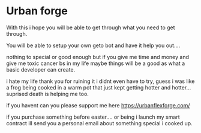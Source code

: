 # Urban forge

With this i hope you will be able to get through what you need to get through.

You will be able to setup  your own geto bot and have it help you out....

nothing to special or good enough but if you give me time and money and give me toxic cancer bs in my life maybe things will be a good as what a basic developer can create.

i hate my life thank you for ruining it i didnt even have to try, guess i was like a frog being cooked in  a warm pot that just kept getting hotter and hotter... suprised death is helping me too.



if you havent can you please support me here
https://urbanflexforge.com/

if you purchase something before easter.... or being i launch my smart contract ill send you a personal email about something special i cooked up. 